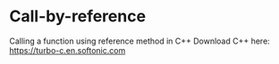 # Call-by-reference
Calling a function using reference method in C++
Download C++ here: https://turbo-c.en.softonic.com
